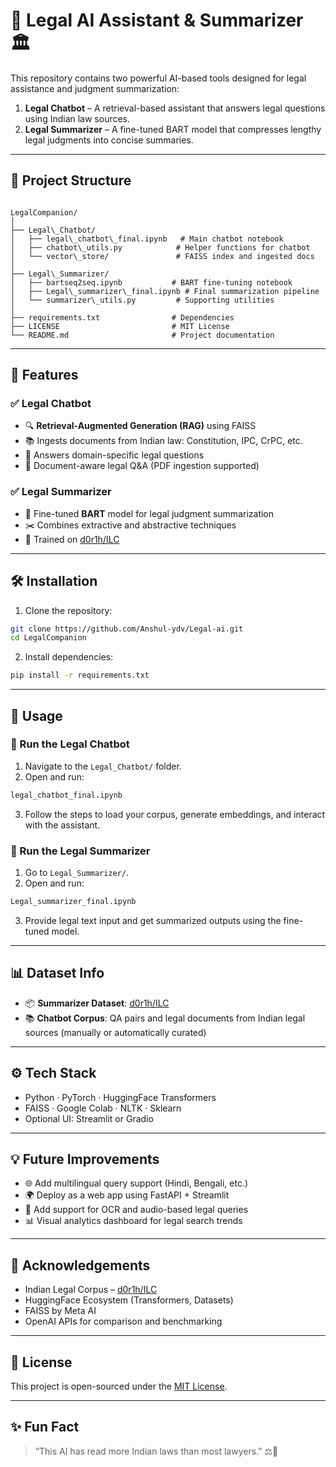 # 🧠 Legal AI Assistant & Summarizer 🏛️

This repository contains two powerful AI-based tools designed for legal assistance and judgment summarization:

1. **Legal Chatbot** – A retrieval-based assistant that answers legal questions using Indian law sources.
2. **Legal Summarizer** – A fine-tuned BART model that compresses lengthy legal judgments into concise summaries.

---

## 📂 Project Structure

```

LegalCompanion/
│
├── Legal\_Chatbot/
│   ├── legal\_chatbot\_final.ipynb   # Main chatbot notebook
│   ├── chatbot\_utils.py            # Helper functions for chatbot
│   └── vector\_store/               # FAISS index and ingested docs
│
├── Legal\_Summarizer/
│   ├── bartseq2seq.ipynb           # BART fine-tuning notebook
│   ├── Legal\_summarizer\_final.ipynb # Final summarization pipeline
│   └── summarizer\_utils.py         # Supporting utilities
│
├── requirements.txt                # Dependencies
├── LICENSE                         # MIT License
└── README.md                       # Project documentation

````

---

## 🚀 Features

### ✅ Legal Chatbot
- 🔍 **Retrieval-Augmented Generation (RAG)** using FAISS
- 📚 Ingests documents from Indian law: Constitution, IPC, CrPC, etc.
- 🤖 Answers domain-specific legal questions
- 📄 Document-aware legal Q&A (PDF ingestion supported)

### ✅ Legal Summarizer
- 🔄 Fine-tuned **BART** model for legal judgment summarization
- ✂️ Combines extractive and abstractive techniques
- 🧠 Trained on [d0r1h/ILC](https://huggingface.co/datasets/d0r1h/ILC)

---

## 🛠️ Installation

1. Clone the repository:
```bash
git clone https://github.com/Anshul-ydv/Legal-ai.git
cd LegalCompanion
````

2. Install dependencies:

```bash
pip install -r requirements.txt
```

---

## 🧪 Usage

### 📘 Run the Legal Chatbot

1. Navigate to the `Legal_Chatbot/` folder.
2. Open and run:

```bash
legal_chatbot_final.ipynb
```

3. Follow the steps to load your corpus, generate embeddings, and interact with the assistant.

### 📄 Run the Legal Summarizer

1. Go to `Legal_Summarizer/`.
2. Open and run:

```bash
Legal_summarizer_final.ipynb
```

3. Provide legal text input and get summarized outputs using the fine-tuned model.

---

## 📊 Dataset Info

* 📦 **Summarizer Dataset**: [d0r1h/ILC](https://huggingface.co/datasets/d0r1h/ILC)
* 📚 **Chatbot Corpus**: QA pairs and legal documents from Indian legal sources (manually or automatically curated)

---

## ⚙️ Tech Stack

* Python · PyTorch · HuggingFace Transformers
* FAISS · Google Colab · NLTK · Sklearn
* Optional UI: Streamlit or Gradio

---

## 💡 Future Improvements

* 🌐 Add multilingual query support (Hindi, Bengali, etc.)
* 🌍 Deploy as a web app using FastAPI + Streamlit
* 📎 Add support for OCR and audio-based legal queries
* 📊 Visual analytics dashboard for legal search trends

---

## 🙌 Acknowledgements

* Indian Legal Corpus – [d0r1h/ILC](https://huggingface.co/datasets/d0r1h/ILC)
* HuggingFace Ecosystem (Transformers, Datasets)
* FAISS by Meta AI
* OpenAI APIs for comparison and benchmarking

---

## 📃 License

This project is open-sourced under the [MIT License](LICENSE).

---

## ✨ Fun Fact

> “This AI has read more Indian laws than most lawyers.” ⚖️🤖

```

